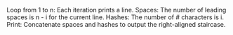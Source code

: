 Loop from 1 to n: Each iteration prints a line.
Spaces: The number of leading spaces is n - i for the current line.
Hashes: The number of # characters is i.
Print: Concatenate spaces and hashes to output the right-aligned staircase.